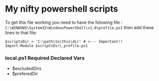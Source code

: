 ﻿# My nifty powershell scripts

To get this file working you need to have the folowing file :
`C:\WINDOWS\System32\WindowsPowerShell\v1.0\profile.ps1`
then add these lines to that file:

```
$scriptsDir = 'C:\path\to\this\dir' # <--- Important!!
Import-Module $scriptsDir\_profile.ps1
```

### local.ps1 Required Declared Vars 
* $excludedDirs
* $preferedDir
